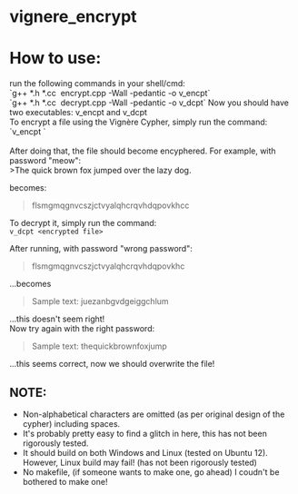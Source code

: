 # vignere_encrypt

<h1>How to use:</h1>
<p1>run the following commands in your shell/cmd:<br>
`g++ *.h *.cc  encrypt.cpp -Wall -pedantic -o v_encpt`<br>
`g++ *.h *.cc  decrypt.cpp -Wall -pedantic -o v_dcpt`
Now you should have two executables: v_encpt and v_dcpt<br>
To encrypt a file using the Vignère Cypher, simply run the command:<br>
`v_encpt <input_file>`<br><br>
After doing that, the file should become encyphered. For example, with password "meow":<br>
>The quick brown fox jumped over the lazy dog. 

becomes:
>flsmgmqgnvcszjctvyalqhcrqvhdqpovkhcc

To decrypt it, simply run the command:<br>
`v_dcpt <encrypted file>`

After running, with password "wrong password":
>flsmgmqgnvcszjctvyalqhcrqvhdqpovkhc

...becomes
>Sample text: juezanbgvdgeiggchlum

...this doesn't seem right! <br>
Now try again with the right password:
>Sample text: thequickbrownfoxjump

...this seems correct, now we should overwrite the file!</p>

<h2>NOTE:</h2>

* Non-alphabetical characters are omitted (as per original design of the cypher) including spaces. 
* It's probably pretty easy to find a glitch in here, this has not been rigorously tested. 
* It should build on both Windows and Linux (tested on Ubuntu 12). However, Linux build may fail! (has not been rigorously tested)
* No makefile, (if someone wants to make one, go ahead) I coudn't be bothered to make one!
